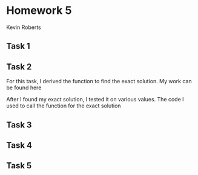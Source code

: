 # Homework 5 
Kevin Roberts
## Task 1 



## Task 2 

For this task, I derived the function to find the exact solution. My work can be found here

After I found my exact solution, I tested it on various values. The code I used to call the function for the exact solution


## Task 3 



## Task 4 



## Task 5 


